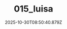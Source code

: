 ---
title: "015_luisa"
description: ""
image: "/uploads/photos/0029-015_luisa.webp"
display: "/uploads/photos/0029-015_luisa-display.webp"
thumbnail: "/uploads/photos/0029-015_luisa-thumb.webp"
width: 4000
height: 6000
featured: false
date: 2025-10-30T08:50:40.879Z
order: 0
---